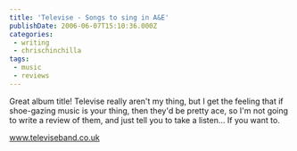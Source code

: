 ```yaml
---
title: 'Televise - Songs to sing in A&E'
publishDate: 2006-06-07T15:10:36.000Z
categories:
 - writing
 - chrischinchilla
tags: 
 - music 
 - reviews
---
```


Great album title! Televise really aren't my thing, but I get the feeling that if shoe-gazing music is your thing, then they'd be pretty ace, so I'm not going to write a review of them, and just tell you to take a listen... If you want to.

<a href='https://www.televiseband.co.uk' target='_blank'>www.televiseband.co.uk</a>

